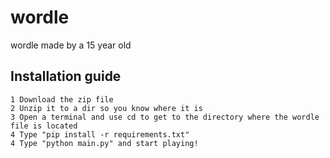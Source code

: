 # wordle
wordle made by a 15 year old

## Installation guide

    1 Download the zip file
    2 Unzip it to a dir so you know where it is
    3 Open a terminal and use cd to get to the directory where the wordle file is located
    4 Type "pip install -r requirements.txt"
    4 Type "python main.py" and start playing!
